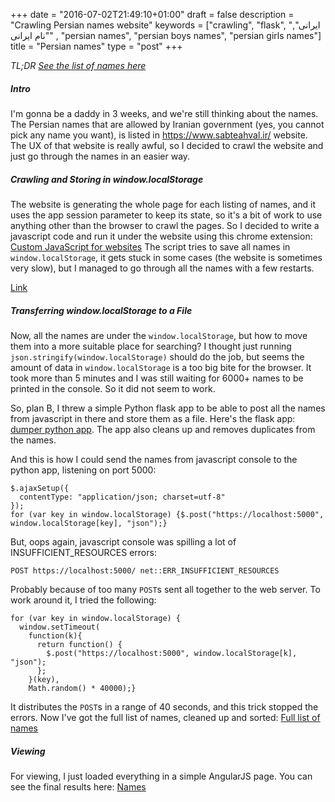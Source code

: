 +++
date = "2016-07-02T21:49:10+01:00"
draft = false
description = "Crawling Persian names website"
keywords = ["crawling", "flask", "ایرانی", "نام ایرانی" , "persian names", "persian boys names", "persian girls names"]
title = "Persian names"
type = "post"
+++

*TL;DR [See the list of names here](names.html)*

##### Intro
I'm gonna be a daddy in 3 weeks, and we're still thinking about the names.
The Persian names that are allowed by Iranian government (yes, you cannot pick
any name you want), is listed in https://www.sabteahval.ir/ website. The
UX of that website is really awful, so I decided to crawl the website and
just go through the names in an easier way.

##### Crawling and Storing in window.localStorage
The website is generating the whole page for each listing of names, and
it uses the app session parameter to keep its state, so it's a bit of work
to use anything other than the browser to crawl the pages. So I decided to
write a javascript code and run it under the website using this chrome
extension: [Custom JavaScript for websites](https://chrome.google.com/webstore/detail/custom-javascript-for-web/poakhlngfciodnhlhhgnaaelnpjljija)
The script tries to save all names in `window.localStorage`, it gets
stuck in some cases (the website is sometimes very slow), but I managed
to go through all the names with a few restarts.

[Link](name-crawler.js)


##### Transferring window.localStorage to a File

Now, all the names are under the `window.localStorage`, but how to move them
into a more suitable place for searching? I thought just running
`json.stringify(window.localStorage)` should do the job, but seems the
amount of data in `window.localStorage` is a too big bite for the browser.
It took more than 5 minutes and I was still waiting for 6000+ names to be printed
in the console. So it did not seem to work.

So, plan B, I threw a simple Python flask app to be able to post all the names from
javascript in there and store them as a file. Here's the flask app:
[dumper python app](dumper.py).
The app also cleans up and removes duplicates from the names.

And this is how I could send the names from javascript console to the python app,
listening on port 5000:
```
$.ajaxSetup({
  contentType: "application/json; charset=utf-8"
});
for (var key in window.localStorage) {$.post("https://localhost:5000", window.localStorage[key], "json");}
```

But, oops again, javascript console was spilling a lot of INSUFFICIENT_RESOURCES
errors:
```
POST https://localhost:5000/ net::ERR_INSUFFICIENT_RESOURCES
```
Probably because of too many `POST`s sent all together to the web server. To work
around it, I tried the following:
```
for (var key in window.localStorage) {
  window.setTimeout(
    function(k){
      return function() {
        $.post("https://localhost:5000", window.localStorage[k], "json");
      };
    }(key),
    Math.random() * 40000);}
```
It distributes the `POST`s in a range of 40 seconds, and this trick stopped the
errors. Now I've got the full list of names, cleaned up and sorted:
[Full list of names](dump.json)


##### Viewing
For viewing, I just loaded everything in a simple AngularJS page. You can see the final
results here: [Names](names.html)
